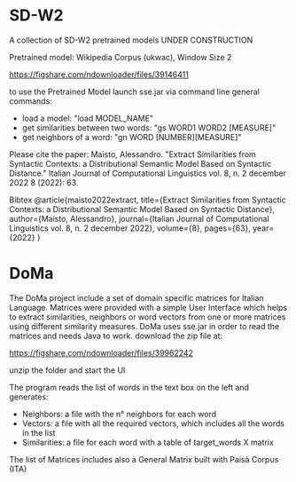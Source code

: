 # SD-W2
A collection of SD-W2 pretrained models
UNDER CONSTRUCTION


Pretrained model:
Wikipedia Corpus (ukwac), Window Size 2

https://figshare.com/ndownloader/files/39146411

to use the Pretrained Model launch sse.jar via command line
general commands:
- load a model: "load MODEL_NAME"
- get similarities between two words: "gs WORD1 WORD2 [MEASURE]"
- get neighbors of a word: "gn WORD [NUMBER][MEASURE]"


Please cite the paper:
Maisto, Alessandro. "Extract Similarities from Syntactic Contexts: a Distributional Semantic Model Based on Syntactic Distance." Italian Journal of Computational Linguistics vol. 8, n. 2 december 2022 8 (2022): 63.


Bibtex
@article{maisto2022extract,
  title={Extract Similarities from Syntactic Contexts: a Distributional Semantic Model Based on Syntactic Distance},
  author={Maisto, Alessandro},
  journal={Italian Journal of Computational Linguistics vol. 8, n. 2 december 2022},
  volume={8},
  pages={63},
  year={2022}
}


# DoMa
The DoMa project include a set of domain specific matrices for Italian Language. Matrices were provided with a simple User Interface which helps to extract similarities, neighbors or word vectors from one or more matrices using different similarity measures. DoMa uses sse.jar in order to read the matrices and needs Java to work.
download the zip file at:

https://figshare.com/ndownloader/files/39962242

unzip the folder and start the UI

The program reads the list of words in the text box on the left and generates:
- Neighbors: a file with the n° neighbors for each word
- Vectors: a file with all the required vectors, which includes all the words in the list
- Similarities: a file for each word with a table of target_words X matrix

The list of Matrices includes also a General Matrix built with Paisà Corpus (ITA)
